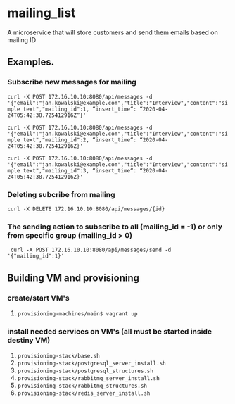 # mailing_list
A microservice that will store customers and send them emails based on mailing ID

## Examples.

### Subscribe new messages for mailing

`curl -X POST 172.16.10.10:8080/api/messages -d '{"email":"jan.kowalski@example.com","title":"Interview","content":"simple text","mailing_id":1, “insert_time“: “2020-04-24T05:42:38.725412916Z”}'`

`curl -X POST 172.16.10.10:8080/api/messages -d '{"email":"jan.kowalski@example.com","title":"Interview","content":"simple text","mailing_id":2, “insert_time“: “2020-04-24T05:42:38.725412916Z}'`

`curl -X POST 172.16.10.10:8080/api/messages -d '{"email":"jan.kowalski@example.com","title":"Interview","content":"simple text","mailing_id":3, “insert_time“: “2020-04-24T05:42:38.725412916Z}'`

### Deleting subcribe from mailing

`curl -X DELETE 172.16.10.10:8080/api/messages/{id}`

### The sending action to subscribe to all (mailing_id = -1) or only from specific group (mailing_id > 0)

` curl -X POST 172.16.10.10:8080/api/messages/send -d '{"mailing_id":1}'`

## Building VM and provisioning

### create/start VM's
1) `provisioning-machines/main$ vagrant up`

### install needed services on VM's (all must be started inside destiny VM)
1) `provisioning-stack/base.sh`
2) `provisioning-stack/postgresql_server_install.sh`
3) `provisioning-stack/postgresql_structures.sh`
5) `provisioning-stack/rabbitmq_server_install.sh`
6) `provisioning-stack/rabbitmq_structures.sh`
4) `provisioning-stack/redis_server_install.sh`
